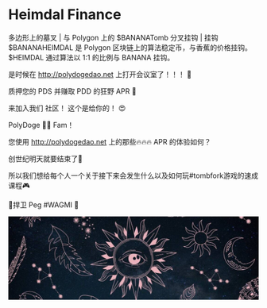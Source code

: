 # Heimdal Finance

多边形上的墓叉 | 与 Polygon 上的 $BANANATomb 分叉挂钩 | 挂钩 $BANANAHEIMDAL 是 Polygon 区块链上的算法稳定币，与香蕉的价格挂钩。
$HEIMDAL 通过算法以 1:1 的比例与 BANANA 挂钩。

是时候在 http://polydogedao.net 上打开会议室了！！！ 🥳

质押您的 PDS 并赚取 PDD 的狂野 APR 🤯

来加入我们
 社区！ 这个是给你的！ 😍

PolyDoge 🐶🚀 Fam！

您使用 http://polydogedao.net 上的那些🔥🔥🔥 APR 的体验如何？

创世纪明天就要结束了🙏

所以我们想给每个人一个关于接下来会发生什么以及如何玩#tombfork游戏的速成课程🎮

🦾捍卫 Peg #WAGMI 🤑



![1080x360](1080x360.jpg)
